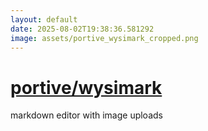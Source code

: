 ```yaml
---
layout: default
date: 2025-08-02T19:38:36.581292
image: assets/portive_wysimark_cropped.png
---
```


# [portive/wysimark](https://github.com/portive/wysimark)

markdown editor with image uploads
